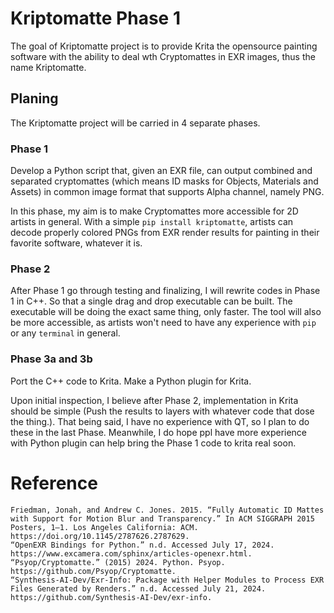 # Kriptomatte Phase 1
The goal of Kriptomatte project is to provide Krita the opensource painting software with the ability to deal wth Cryptomattes in EXR images, thus the name Kriptomatte.

## Planing

The Kriptomatte project will be carried in 4 separate phases.

### Phase 1

Develop a Python script that, given an EXR file, can output combined and separated cryptomattes (which  means ID masks for Objects, Materials and Assets) in common image format that supports Alpha channel, namely PNG.

In this phase, my aim is to make Cryptomattes more accessible for 2D artists in general. With a simple `pip install kriptomatte`, artists can decode properly colored PNGs from EXR render results for painting in their favorite software, whatever it is.

### Phase 2

After Phase 1 go through testing and finalizing, I will rewrite codes in Phase 1 in C++. So that a single drag and drop executable can be built. The executable will be doing the exact same thing, only faster. The tool will also be more accessible, as artists won't need to have any experience with `pip` or any `terminal` in general.

### Phase 3a and 3b

Port the C++ code to Krita.
Make a Python plugin for Krita.

Upon initial inspection, I believe after Phase 2, implementation in Krita should be simple (Push the results to layers with whatever code that dose the thing.). That being said, I have no experience with QT, so I plan to do these in the last Phase. Meanwhile, I do hope ppl have more experience with Python plugin can help bring the Phase 1 code to krita real soon.

# Reference
```ref
Friedman, Jonah, and Andrew C. Jones. 2015. “Fully Automatic ID Mattes with Support for Motion Blur and Transparency.” In ACM SIGGRAPH 2015 Posters, 1–1. Los Angeles California: ACM. https://doi.org/10.1145/2787626.2787629.
“OpenEXR Bindings for Python.” n.d. Accessed July 17, 2024. https://www.excamera.com/sphinx/articles-openexr.html.
“Psyop/Cryptomatte.” (2015) 2024. Python. Psyop. https://github.com/Psyop/Cryptomatte.
“Synthesis-AI-Dev/Exr-Info: Package with Helper Modules to Process EXR Files Generated by Renders.” n.d. Accessed July 21, 2024. https://github.com/Synthesis-AI-Dev/exr-info.
```